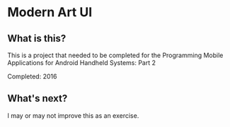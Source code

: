 # Modern Art UI

## What is this?
This is a project that needed to be completed for the Programming Mobile Applications for Android Handheld Systems: Part 2

Completed: 2016

## What's next?
I may or may not improve this as an exercise.
